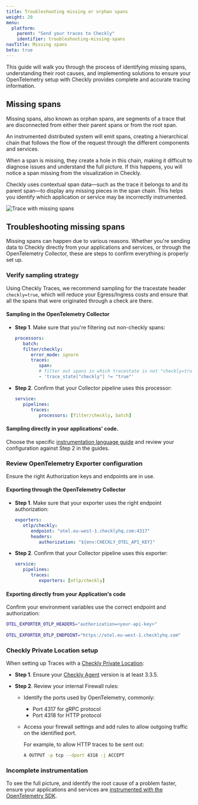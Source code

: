 ```yaml
---
title: Troubleshooting missing or orphan spans
weight: 20
menu:
  platform:
    parent: "Send your traces to Checkly"
    identifier: troubleshooting-missing-spans
navTitle: Missing spans
beta: true
---
```


This guide will walk you through the process of identifying missing spans, understanding their root causes, and implementing solutions to ensure your OpenTelemetry setup with Checkly provides complete and accurate tracing information. 

## Missing spans

Missing spans, also known as orphan spans, are segments of a trace that are disconnected from either their parent spans or from the root span.

An instrumented distributed system will emit spans, creating a hierarchical chain that follows the flow of the request through the different components and services.

When a span is missing, they create a hole in this chain, making it difficult to diagnose issues and understand the full picture. If this happens, you will notice a span missing from the visualization in Checkly.

Checkly uses contextual span data—such as the trace it belongs to and its parent span—to display any missing pieces in the span chain. This helps you identify which application or service may be incorrectly instrumented.

![Trace with missing spans](/docs/images/otel/traces-missing-spans.png)


## Troubleshooting missing spans

Missing spans can happen due to various reasons. Whether you're sending data to Checkly directly from your applications and services, or through the OpenTelemetry Collector, these are steps to confirm everything is properly set up.

### Verify sampling strategy

   Using Checkly Traces, we recommend sampling for the tracestate header `checkly=true`, which will reduce your Egress/Ingress costs and ensure that all the spans that were originated through a check are there.

   #### Sampling in the OpenTelemetry Collector

   * **Step 1**. Make sure that you're filtering out non-checkly spans:

      ```yaml
      processors:
         batch:
         filter/checkly:
            error_mode: ignore
            traces:
               span:
               # filter out spans in which tracestate is not "checkly=true"
               - 'trace_state["checkly"] != "true"'
      ``` 
   * **Step 2**. Confirm that your Collector pipeline uses this processor:

      ```yaml
      service:
         pipelines:
            traces:
               processors: [filter/checkly, batch]
      ```

   #### Sampling directly in your applications' code. 
   Choose the specific [instrumentation language guide](docs/traces-open-telemetry/instrumenting-code/) and review your configuration against Step 2 in the guides.

### Review OpenTelemetry Exporter configuration
  
Ensure the right Authorization keys and endpoints are in use.

   #### Exporting through the OpenTelemetry Collector
      
   * **Step 1**. Make sure that your exporter uses the right endpoint authorization:

      ```yaml
      exporters:
         otlp/checkly:
            endpoint: "otel.eu-west-1.checklyhq.com:4317"
            headers:
               authorization: "${env:CHECKLY_OTEL_API_KEY}"
      ``` 
   * **Step 2**. Confirm that your Collector pipeline uses this exporter:

      ```yaml
      service:
         pipelines:
            traces:
               exporters: [otlp/checkly]
      ```

#### Exporting directly from your Application's code
   
   Confirm your environment variables use the correct endpoint and authorization:

   ```bash
   OTEL_EXPORTER_OTLP_HEADERS="authorization=<your-api-key>"
         
   OTEL_EXPORTER_OTLP_ENDPOINT="https://otel.eu-west-1.checklyhq.com"
   ```

### Checkly Private Location setup
   When setting up Traces with a [Checkly Private Location](docs/private-locations/#configuring-a-private-location):
  * **Step 1**. Ensure your [Checkly Agent](https://hub.docker.com/r/checkly/agent) version is at least 3.3.5.
  
  * **Step 2**. Review your internal Firewall rules: 
    * Identify the ports used by OpenTelemetry, commonly:
      * Port 4317 for gRPC protocol
      * Port 4318 for HTTP protocol
  
    * Access your firewall settings and add rules to allow outgoing traffic on the identified port.
  
      For example, to allow HTTP traces to be sent out:

      ```bash
      A OUTPUT -p tcp --dport 4318 -j ACCEPT
      ```


### Incomplete instrumentation
   
   To see the full picture, and identify the root cause of a problem faster, ensure your applications and services are [instrumented with the OpenTelemetry SDK](docs/traces-open-telemetry/instrumenting-code/).
    